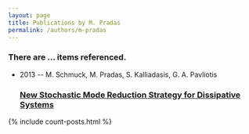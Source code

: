 ```yaml
---
layout: page
title: Publications by M. Pradas
permalink: /authors/m-pradas
---
```


<h3 id="number-posts">There are ... items referenced.</h3>
<ul class="post-list">
<li><span class='post-meta'>2013 -- M. Schmuck, M. Pradas, S. Kalliadasis, G. A. Pavliotis</span><h3><a class='post-link' href="{{ site.baseurl }}/new-stochastic-mode-reduction-strategy-for-dissipative-systems">New Stochastic Mode Reduction Strategy for Dissipative Systems</a></h3></li>

</ul>
{% include count-posts.html %}
